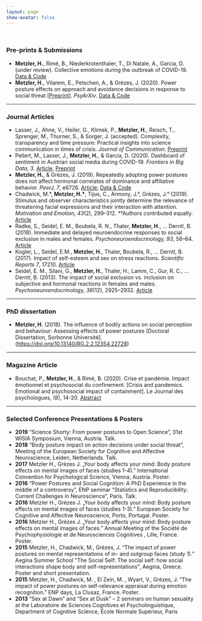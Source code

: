 ```yaml
---
layout: page
show-avatar: false
---
```


<br>

### Pre-prints & Submissions

* **Metzler, H.**, Rimé, B., Niederkrotenthaler, T., Di Natale, A., Garcia, D. (under review). Collective emotions during the outbreak of COVID-19.  [Data & Code](https://osf.io/736kc/)
* **Metzler, H.**, Vilarem, E., Petschen, A., & Grèzes, J. (2020). Power posture effects on approach and avoidance decisions in response to social threat \[[Preprint](https://doi.org/10.31234/osf.io/t8mhw)\]. *PsyArXiv*. [Data & Code](https://osf.io/q8s3w)

___

### Journal Articles

* Lasser, J., Ahne, V., Heiler, G., Klimek, P., **Metzler, H.**, Reisch, T., Sprenger, M., Thurner, S., & Sorger, J. (accepted). Complexity, transparency and time pressure: Practical insights into science communication in times of crisis. *Journal of Communication*. [Preprint](https://osf.io/preprints/socarxiv/ytxrp/)
* Pellert, M., Lasser, J., **Metzler, H.**, & Garcia, D. (2020). Dashboard of sentiment in Austrian social media during COVID-19. *Frontiers in Big Data, 3*. [Article](https://doi.org/10.3389/fdata.2020.00032), [Preprint](http://arxiv.org/abs/2006.11158)
* **Metzler, H.**, & Grèzes, J. (2019). Repeatedly adopting power postures does not affect hormonal correlates of dominance and affiliative behavior. *PeerJ, 7*, e6726. [Article](https://doi.org/10.7717/peerj.6726); [Data & Code](https://osf.io/3nrsy/)
* Chadwick, M.\*, __Metzler, H.\*__, Tijus, C., Armony, J.°, Grèzes, J.° (2019). Stimulus and observer characteristics jointly determine the relevance of threatening facial expressions and their interaction with attention. *Motivation and Emotion, 43*(2), 299–312. \*°Authors contributed equally. [Article](https://link.springer.com/article/10.1007/s11031-018-9730-2)
* Radke, S., Seidel, E. M., Boubela, R. N., Thaler, **Metzler, H.**, … Derntl, B. (2018). Immediate and delayed neuroendocrine responses to social exclusion in males and females. *Psychoneuroendocrinology, 93*, 56–64. [Article](https://doi.org/10.1016/j.psyneuen.2018.04.005)
* Kogler, L., Seidel, E.M., **Metzler, H.**, Thaler, Boubela, R., … Derntl, B. (2017). Impact of self-esteem and sex on stress reactions. *Scientific Reports 7*, 17210. [Article](https://doi.org/10.1038/s41598-017-17485-w)
* Seidel, E. M., Silani, G., **Metzler, H.**, Thaler, H., Lamm, C., Gur, R. C., … Derntl, B. (2013). The impact of social exclusion vs. inclusion on subjective and hormonal reactions in females and males. *Psychoneuroendocrinology, 38*(12), 2925–2932. [Article](https://doi.org/10.1016/j.psyneuen.2013.07.021)

___


### PhD dissertation

* **Metzler, H.** (2018). The influence of bodily actions on social perception and behaviour: Assessing effects of power postures [Doctoral Dissertation, Sorbonne Université]. (https://doi.org/10.13140/RG.2.2.12354.22728)

___

### Magazine Article

* Bouchat, P., **Metzler, H.**, & Rimé, B. (2020). Crise et pandémie. Impact émotionnel et psychosocial du confinement. [Crisis and pandemics. Emotional and psychosocial impact of containment]. Le Journal des psychologues, (8), 14-20. [Abstract](https://www.cairn.info/revue-le-journal-des-psychologues-2020-8-page-14.htm#)

___

### Selected Conference Presentations & Posters

* **2019** “Science Shorty: From power postures to Open Science”, 31st WISIA Symposium, Vienna, Austria. Talk.
* **2018** “Body posture impact on action decisions under social threat”, Meeting of the European Society for Cognitive and Affective Neuroscience, Leiden, Netherlands. Talk. 
* **2017** Metzler H., Grèzes J. „Your body affects your mind: Body posture effects on mental images of faces (studies 1-4).” International Convention for Psychological Science, Vienna, Austria. Poster. 
* **2016** “Power Postures and Social Cognition: A PhD Experience in the middle of a controversy”, ENP seminar “Statistics and Reproducibility: Current Challenges in Neuroscience”, Paris. Talk.
* **2016** Metzler H., Grèzes J. „Your body affects your mind: Body posture effects on mental images of faces (studies 1-3).” European Society for Cognitive and Affective Neuroscience, Porto, Portugal. Poster.
* **2016** Metzler H., Grèzes J.  „Your body affects your mind: Body posture effects on mental images of faces.” Annual Meeting of the Société de Psychophysiologie et de Neurosciences Cognitives , Lille, France. Poster. 
* **2015** Metzler, H., Chadwick, M., Grèzes, J. “The impact of power postures on mental representations of in- and outgroup faces (study 1).” Aegina Summer School "The Social Self: The social self: how social interactions shape body and self-representations", Aegina, Greece. Poster and short presentation.
* **2015** Metzler, H., Chadwick, M. , El Zein, M. , Wyart, V., Grèzes, J. “The impact of power postures on self-relevance appraisal during emotion recognition.” ENP days, La Clusaz, France. Poster.
* **2013** “Sex at Dawn” and “Sex at Dusk” – 2 seminars on human sexuality at the Laboratoire de Sciences Cognitives et Psycholinguistique, Department of Cognitive Science, École Normale Supérieur, Paris 


